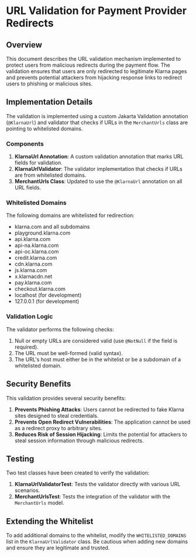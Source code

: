 # URL Validation for Payment Provider Redirects

## Overview

This document describes the URL validation mechanism implemented to protect users from malicious redirects during the payment flow. The validation ensures that users are only redirected to legitimate Klarna pages and prevents potential attackers from hijacking response links to redirect users to phishing or malicious sites.

## Implementation Details

The validation is implemented using a custom Jakarta Validation annotation (`@KlarnaUrl`) and validator that checks if URLs in the `MerchantUrls` class are pointing to whitelisted domains.

### Components

1. **KlarnaUrl Annotation**: A custom validation annotation that marks URL fields for validation.
2. **KlarnaUrlValidator**: The validator implementation that checks if URLs are from whitelisted domains.
3. **MerchantUrls Class**: Updated to use the `@KlarnaUrl` annotation on all URL fields.

### Whitelisted Domains

The following domains are whitelisted for redirection:

- klarna.com and all subdomains
- playground.klarna.com
- api.klarna.com
- api-na.klarna.com
- api-oc.klarna.com
- credit.klarna.com
- cdn.klarna.com
- js.klarna.com
- x.klarnacdn.net
- pay.klarna.com
- checkout.klarna.com
- localhost (for development)
- 127.0.0.1 (for development)

### Validation Logic

The validator performs the following checks:

1. Null or empty URLs are considered valid (use `@NotNull` if the field is required).
2. The URL must be well-formed (valid syntax).
3. The URL's host must either be in the whitelist or be a subdomain of a whitelisted domain.

## Security Benefits

This validation provides several security benefits:

1. **Prevents Phishing Attacks**: Users cannot be redirected to fake Klarna sites designed to steal credentials.
2. **Prevents Open Redirect Vulnerabilities**: The application cannot be used as a redirect proxy to arbitrary sites.
3. **Reduces Risk of Session Hijacking**: Limits the potential for attackers to steal session information through malicious redirects.

## Testing

Two test classes have been created to verify the validation:

1. **KlarnaUrlValidatorTest**: Tests the validator directly with various URL scenarios.
2. **MerchantUrlsTest**: Tests the integration of the validator with the `MerchantUrls` model.

## Extending the Whitelist

To add additional domains to the whitelist, modify the `WHITELISTED_DOMAINS` list in the `KlarnaUrlValidator` class. Be cautious when adding new domains and ensure they are legitimate and trusted.
